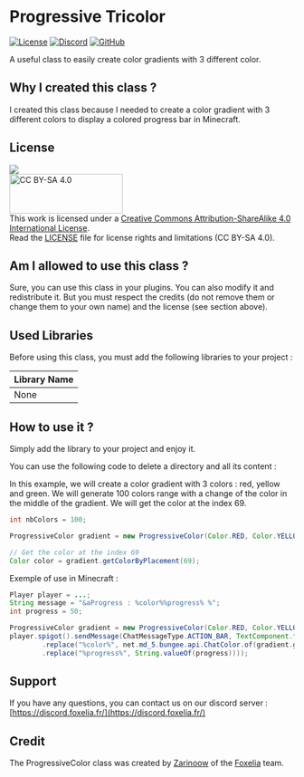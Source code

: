 # Progressive Tricolor

[![License](https://img.shields.io/badge/License-CC%20BY--SA%204.0-lightgrey.svg)](https://creativecommons.org/licenses/by-sa/4.0/)
[![Discord](https://img.shields.io/discord/341897164642975756?color=blue&label=Discord)](https://discord.foxelia.fr/)
[![GitHub](https://img.shields.io/github/stars/FoxeliaFR/RandomJavaTools?style=social)](https://github.com/FoxeliaFR/RandomJavaTools)

A useful class to easily create color gradients with 3 different color.

## Why I created this class ?

I created this class because I needed to create a color gradient with 3 different colors to display a colored progress bar in Minecraft.

## License
[<img src="https://img.shields.io/badge/License-CC%20BY--SA%204.0-lightgrey.svg">](https://creativecommons.org/licenses/by-sa/4.0/)<br>
<img src="https://mirrors.creativecommons.org/presskit/buttons/88x31/svg/by-sa.svg" alt="CC BY-SA 4.0" width="200" height="70"><br>
This work is licensed under a
[Creative Commons Attribution-ShareAlike 4.0 International License](https://creativecommons.org/licenses/by-sa/4.0/).<br>
Read the [LICENSE](LICENSE.md) file for license rights and limitations (CC BY-SA 4.0).

## Am I allowed to use this class ?
Sure, you can use this class in your plugins. You can also modify it and redistribute it. But you must respect the credits (do not remove them or change them to your own name) and the license (see section above).

## Used Libraries

Before using this class, you must add the following libraries to your project :

| Library Name                                                         |
|----------------------------------------------------------------------|
| None                                                                 |

## How to use it ?
Simply add the library to your project and enjoy it.

You can use the following code to delete a directory and all its content :

In this example, we will create a color gradient with 3 colors : red, yellow and green.
We will generate 100 colors range with a change of the color in the middle of the gradient.
We will get the color at the index 69.

```java
int nbColors = 100;

ProgressiveColor gradient = new ProgressiveColor(Color.RED, Color.YELLOW, Color.GREEN, nbColors/2, nbColors);

// Get the color at the index 69
Color color = gradient.getColorByPlacement(69);
```

Exemple of use in Minecraft :

```java
Player player = ...;
String message = "&aProgress : %color%%progress% %";
int progress = 50;

ProgressiveColor gradient = new ProgressiveColor(Color.RED, Color.YELLOW, Color.GREEN, 50, 100);
player.spigot().sendMessage(ChatMessageType.ACTION_BAR, TextComponent.fromLegacyText(message
        .replace("%color%", net.md_5.bungee.api.ChatColor.of(gradient.getColorByPlacement(progress) + ""))
        .replace("%progress%", String.valueOf(progress))));
```




## Support
If you have any questions, you can contact us on our discord server : [https://discord.foxelia.fr/](https://discord.foxelia.fr/)

## Credit
The ProgressiveColor class was created by [Zarinoow](https://github.com/Zarinoow/) of the [Foxelia](https://foxelia.fr/) team.